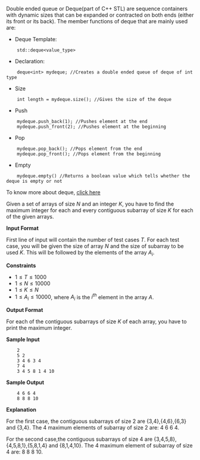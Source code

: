 Double ended queue or Deque(part of C++ STL) are sequence containers with dynamic sizes that can be expanded or contracted on both ends (either its front or its back). The member functions of deque that are mainly used are:

- Deque Template:
```
    std::deque<value_type>
```

- Declaration:
```
    deque<int> mydeque; //Creates a double ended queue of deque of int type
```

- Size
```
    int length = mydeque.size(); //Gives the size of the deque
```

- Push
```
    mydeque.push_back(1); //Pushes element at the end
    mydeque.push_front(2); //Pushes element at the beginning
```

- Pop
```
    mydeque.pop_back(); //Pops element from the end
    mydeque.pop_front(); //Pops element from the beginning
```

- Empty
```
    mydeque.empty() //Returns a boolean value which tells whether the deque is empty or not
```

To know more about deque, [click here](https://cplusplus.com/reference/deque/deque/)

Given a set of arrays of size $N$ and an integer $K$, you have to find the maximum integer for each and every contiguous subarray of size $K$ for each of the given arrays.

**Input Format**

First line of input will contain the number of test cases $T$. For each test case, you will be given the size of array $N$ and the size of subarray to be used $K$. This will be followed by the elements of the array $A_i$.

**Constraints**

- $1 \le T \le 1000$
- $1 \le N \le 10000$
- $1 \le K \le N$
- $1 \le A_i \le 10000$, where $A_i$ is the $i^{th}$ element in the array $A$.

**Output Format**

For each of the contiguous subarrays of size $K$ of each array, you have to print the maximum integer.

**Sample Input**
```
    2
    5 2
    3 4 6 3 4
    7 4
    3 4 5 8 1 4 10
```

**Sample Output**
```
    4 6 6 4
    8 8 8 10
```

**Explanation**

For the first case, the contiguous subarrays of size 2 are {3,4},{4,6},{6,3} and {3,4}. The 4 maximum elements of subarray of size 2 are: 4 6 6 4.

For the second case,the contiguous subarrays of size 4 are {3,4,5,8},{4,5,8,1},{5,8,1,4} and {8,1,4,10}. The 4 maximum element of subarray of size 4 are: 8 8 8 10.